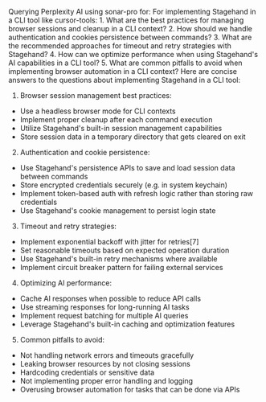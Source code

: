 Querying Perplexity AI using sonar-pro for: For implementing Stagehand in a CLI tool like cursor-tools: 1. What are the best practices for managing browser sessions and cleanup in a CLI context? 2. How should we handle authentication and cookies persistence between commands? 3. What are the recommended approaches for timeout and retry strategies with Stagehand? 4. How can we optimize performance when using Stagehand's AI capabilities in a CLI tool? 5. What are common pitfalls to avoid when implementing browser automation in a CLI context?
Here are concise answers to the questions about implementing Stagehand in a CLI tool:

1. Browser session management best practices:
- Use a headless browser mode for CLI contexts
- Implement proper cleanup after each command execution
- Utilize Stagehand's built-in session management capabilities
- Store session data in a temporary directory that gets cleared on exit

2. Authentication and cookie persistence:
- Use Stagehand's persistence APIs to save and load session data between commands
- Store encrypted credentials securely (e.g. in system keychain)
- Implement token-based auth with refresh logic rather than storing raw credentials
- Use Stagehand's cookie management to persist login state

3. Timeout and retry strategies:
- Implement exponential backoff with jitter for retries[7]
- Set reasonable timeouts based on expected operation duration
- Use Stagehand's built-in retry mechanisms where available
- Implement circuit breaker pattern for failing external services

4. Optimizing AI performance:
- Cache AI responses when possible to reduce API calls
- Use streaming responses for long-running AI tasks
- Implement request batching for multiple AI queries
- Leverage Stagehand's built-in caching and optimization features

5. Common pitfalls to avoid:
- Not handling network errors and timeouts gracefully
- Leaking browser resources by not closing sessions
- Hardcoding credentials or sensitive data
- Not implementing proper error handling and logging
- Overusing browser automation for tasks that can be done via APIs